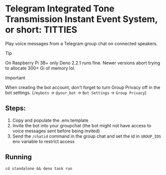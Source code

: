 # Telegram Integrated Tone Transmission Instant Event System, or short: TITTIES

Play voice messages from a Telegram group chat on connected speakers.

> [!TIP]
> On Raspberry Pi 3B+ only Deno 2.2.1 runs fine. Newer versions abort trying to allocate 300+ Gi of memory lol.

> [!IMPORTANT]
> When creating the bot account, don't forget to turn Group Privacy off in the bot settings. (`/mybots` -> `@your_bot` -> `Bot Settings` -> `Group Privacy`)

## Steps:

1. Copy and populate the .env.template
2. Invite the bot into your groupchat (the bot might not have access to voice messages sent before being invited)
3. Send the `/chatid` command in the group chat and set the id in `GROUP_IDS` env variable to restrict access

## Running

`cd standalone && deno task run`
